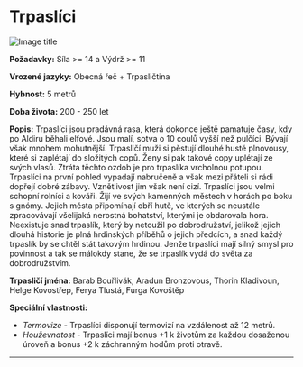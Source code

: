# Trpaslíci

![Image title](/assets/races/dwarf.webp)

**Požadavky:** Síla >= 14 a Výdrž >= 11  

**Vrozené jazyky:** Obecná řeč + Trpasličtina 

**Hybnost:** 5 metrů 

**Doba života:** 200 - 250 let

**Popis:** Trpaslíci jsou pradávná rasa, která dokonce ještě pamatuje časy, kdy po Aldiru běhali elfové. Jsou malí, sotva o 10 coulů vyšší než pulčíci. Bývají však mnohem mohutnější. Trpasličí muži si pěstují dlouhé husté plnovousy, které si zaplétají do složitých copů. Ženy si pak takové copy uplétají ze svých vlasů. Ztráta těchto ozdob je pro trpaslíka vrcholnou potupou. Trpaslíci na první pohled vypadají nabručeně a však mezi přáteli si rádi dopřejí dobré zábavy. Vznětlivost jim však není cizí. Trpaslíci jsou velmi schopní rolníci a kováři. Žijí ve svých kamenných městech v horách po boku s gnómy. Jejich města připomínají obří hutě, ve kterých se neustále zpracovávají všelijaká nerostná bohatství, kterými je obdarovala hora. Neexistuje snad trpaslík, který by netoužil po dobrodružství, jelikož jejich dlouhá historie je plná hrdinských příběhů o jejich předcích, a snad každý trpaslík by se chtěl stát takovým hrdinou. Jenže trpaslíci mají silný smysl pro povinnost a tak se málokdy stane, že se trpaslík vydá do světa za dobrodružstvím. 

**Trpasličí jména:** Barab Bouřlivák, Aradun Bronzovous, Thorin Kladivoun, Helge Kovostřep, Ferya Tlustá, Furga Kovoštěp

**Speciální vlastnosti:**

- *Termovize* - Trpaslíci disponují termovizí na vzdálenost až 12 metrů. 
- *Houževnatost* - Trpaslíci mají bonus +1 k životům za každou dosaženou úroveň a bonus +2 k záchranným hodům proti otravě.

---

